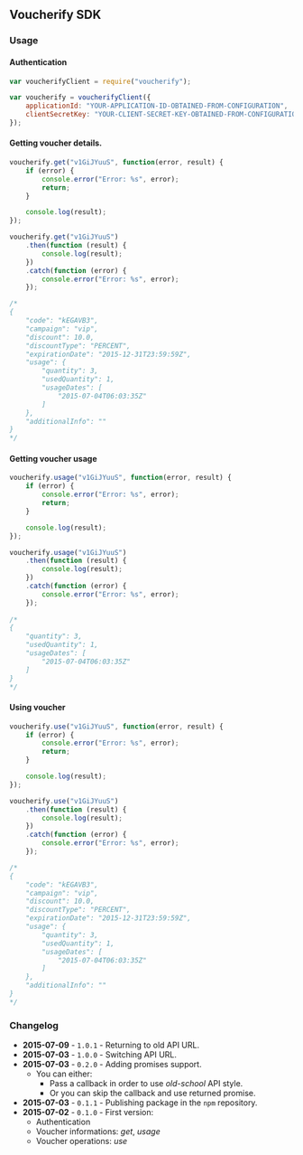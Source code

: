 ## Voucherify SDK

### Usage

#### Authentication

```javascript
var voucherifyClient = require("voucherify");

var voucherify = voucherifyClient({
    applicationId: "YOUR-APPLICATION-ID-OBTAINED-FROM-CONFIGURATION",
    clientSecretKey: "YOUR-CLIENT-SECRET-KEY-OBTAINED-FROM-CONFIGURATION"
});
```

#### Getting voucher details.

```javascript
voucherify.get("v1GiJYuuS", function(error, result) {
    if (error) {
        console.error("Error: %s", error);
        return;
    }

    console.log(result);
});

voucherify.get("v1GiJYuuS")
    .then(function (result) {
        console.log(result);
    })
    .catch(function (error) {
        console.error("Error: %s", error);
    });

/*
{
    "code": "kEGAVB3",
    "campaign": "vip",
    "discount": 10.0,
    "discountType": "PERCENT",
    "expirationDate": "2015-12-31T23:59:59Z",
    "usage": {
        "quantity": 3,
        "usedQuantity": 1,
        "usageDates": [
            "2015-07-04T06:03:35Z"
        ]
    },
    "additionalInfo": ""
}
*/
```

#### Getting voucher usage

```javascript
voucherify.usage("v1GiJYuuS", function(error, result) {
    if (error) {
        console.error("Error: %s", error);
        return;
    }

    console.log(result);
});

voucherify.usage("v1GiJYuuS")
    .then(function (result) {
        console.log(result);
    })
    .catch(function (error) {
        console.error("Error: %s", error);
    });
        
/*
{
    "quantity": 3,
    "usedQuantity": 1,
    "usageDates": [
        "2015-07-04T06:03:35Z"
    ]
}
*/
```

#### Using voucher

```javascript
voucherify.use("v1GiJYuuS", function(error, result) {
    if (error) {
        console.error("Error: %s", error);
        return;
    }

    console.log(result);
});

voucherify.use("v1GiJYuuS")
    .then(function (result) {
        console.log(result);
    })
    .catch(function (error) {
        console.error("Error: %s", error);
    });

/*
{
    "code": "kEGAVB3",
    "campaign": "vip",
    "discount": 10.0,
    "discountType": "PERCENT",
    "expirationDate": "2015-12-31T23:59:59Z",
    "usage": {
        "quantity": 3,
        "usedQuantity": 1,
        "usageDates": [
            "2015-07-04T06:03:35Z"
        ]
    },
    "additionalInfo": ""
}
*/
```

### Changelog

- **2015-07-09** - `1.0.1` - Returning to old API URL.
- **2015-07-03** - `1.0.0` - Switching API URL.
- **2015-07-03** - `0.2.0` - Adding promises support.
  - You can either:
    - Pass a callback in order to use *old-school* API style.
    - Or you can skip the callback and use returned promise.
- **2015-07-03** - `0.1.1` - Publishing package in the `npm` repository.
- **2015-07-02** - `0.1.0` - First version:
  - Authentication
  - Voucher informations: *get*, *usage*
  - Voucher operations: *use*

